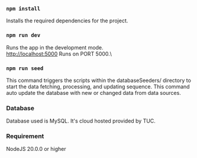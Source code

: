 ### `npm install`

Installs the required dependencies for the project.

### `npm run dev`

Runs the app in the development mode.\
[http://localhost:5000](http://localhost:5000)
Runs on PORT 5000.\

### `npm run seed`

This command triggers the scripts within the databaseSeeders/ directory to start the data fetching, processing, and updating sequence. This command auto update the database with new or changed data from data sources.

### Database

Database used is MySQL. It's cloud hosted provided by TUC.

### Requirement

NodeJS 20.0.0 or higher
